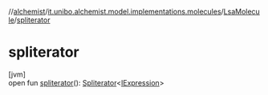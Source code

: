 //[alchemist](../../../index.md)/[it.unibo.alchemist.model.implementations.molecules](../index.md)/[LsaMolecule](index.md)/[spliterator](spliterator.md)

# spliterator

[jvm]\
open fun [spliterator](spliterator.md)(): [Spliterator](https://docs.oracle.com/javase/8/docs/api/java/util/Spliterator.html)<[IExpression](../../it.unibo.alchemist.expressions.interfaces/-i-expression/index.md)>
